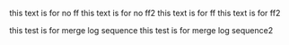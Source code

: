 this text is for no ff
this text is for no ff2
this text is for ff
this text is for ff2

this test is for merge log sequence
this test is for merge log sequence2